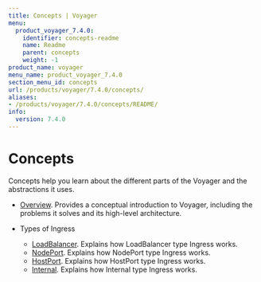 ```yaml
---
title: Concepts | Voyager
menu:
  product_voyager_7.4.0:
    identifier: concepts-readme
    name: Readme
    parent: concepts
    weight: -1
product_name: voyager
menu_name: product_voyager_7.4.0
section_menu_id: concepts
url: /products/voyager/7.4.0/concepts/
aliases:
- /products/voyager/7.4.0/concepts/README/
info:
  version: 7.4.0
---
```


# Concepts

Concepts help you learn about the different parts of the Voyager and the abstractions it uses.

- [Overview](/products/voyager/7.4.0/concepts/overview). Provides a conceptual introduction to Voyager, including the problems it solves and its high-level architecture.

- Types of Ingress
  - [LoadBalancer](/products/voyager/7.4.0/concepts/ingress-types/loadbalancer). Explains how LoadBalancer type Ingress works.
  - [NodePort](/products/voyager/7.4.0/concepts/ingress-types/nodeport). Explains how NodePort type Ingress works.
  - [HostPort](/products/voyager/7.4.0/concepts/ingress-types/hostport). Explains how HostPort type Ingress works.
  - [Internal](/products/voyager/7.4.0/concepts/ingress-types/internal). Explains how Internal type Ingress works.
